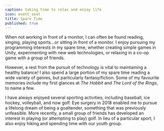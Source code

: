 ```yaml
---
caption: taking time to relax and enjoy life
icon: event_seat
title: Spare Time
published: true
---
```


When not working in front of a monitor, I can often be found reading, singing, playing sports...or sitting in front of a monitor. I enjoy pursuing my programming interests in my spare time, whether creating simple games in Unity, experimenting with new web technologies, or relaxing in a co-op game with a group of friends.

However, a rest from the pursuit of technology is vital to maintaining a healthy balance! I also spend a large portion of my spare time reading a wide variety of genres, but particularly fantasy/fiction. Some of my favourite memories include my first glances at _The Hobbit_ and _The Lord of the Rings_, to name a few.

I have always enjoyed several sporting activities, including baseball, ice hockey, volleyball, and now golf. Eye surgery in 2018 enabled me to pursue a lifelong dream of being a goaltender, something that was previously unfeasible. More recently, a small group of friends has developed an interest in playing (or attempting to play) golf. In lieu of a particular sport, I also enjoy hiking and spending time with our youth group.
